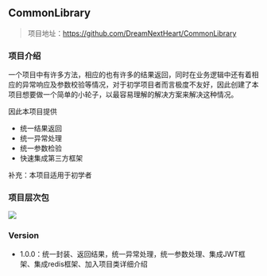 ## CommonLibrary

> 项目地址：https://github.com/DreamNextHeart/CommonLibrary

### 项目介绍

 一个项目中有许多方法，相应的也有许多的结果返回，同时在业务逻辑中还有着相应的异常响应及参数校验等情况，对于初学项目者而言极度不友好，因此创建了本项目想要做一个简单的小轮子，以最容易理解的解决方案来解决这种情况。

因此本项目提供

- 统一结果返回
- 统一异常处理
- 统一参数检验
- 快速集成第三方框架

补充：本项目适用于初学者

### 项目层次包

![](https://s3.bmp.ovh/imgs/2022/07/28/79aa1c03be2fd007.jpg)

### Version

- 1.0.0：统一封装、返回结果，统一异常处理，统一参数处理、集成JWT框架、集成redis框架、加入项目类详细介绍







